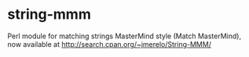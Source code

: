 string-mmm
==========

Perl module for matching strings MasterMind style (Match MasterMind), now available at http://search.cpan.org/~jmerelo/String-MMM/
